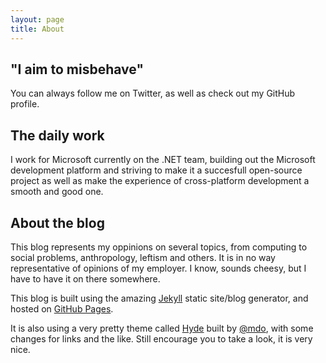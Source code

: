 ```yaml
---
layout: page
title: About
---
```


## "I aim to misbehave"

You can always follow me on Twitter, as well as check out my GitHub profile.

## The daily work
I work for Microsoft currently on the .NET team, building out the Microsoft 
development platform and striving to make it a succesfull open-source project 
as well as make the experience of cross-platform development a smooth and good 
one. 

## About the blog
This blog represents my oppinions on several topics, from computing to social 
problems, anthropology, leftism and others. It is in no way representative of 
opinions of my employer. I know, sounds cheesy, but I have to have it on there
somewhere.

This blog is built using the amazing [Jekyll]() static site/blog generator, 
and hosted on [GitHub Pages](https://pages.github.com/). 

It is also using a very pretty theme called [Hyde](https://github.com/poole/hyde) 
built by [@mdo](https://github.com/mdo), with some changes for links and the 
like. Still encourage you to take a look, it is very nice.   
